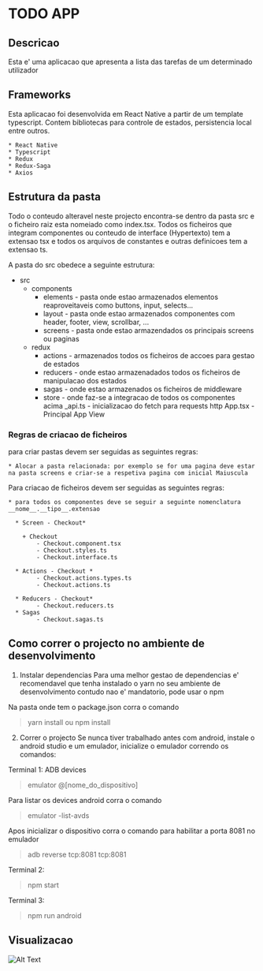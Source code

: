 # TODO APP

## Descricao 
Esta e' uma aplicacao que apresenta a lista das tarefas de um determinado utilizador

## Frameworks
Esta aplicacao foi desenvolvida em React Native a partir de um template typescript. Contem bibliotecas para controle de estados, persistencia local entre outros.
    
    * React Native
    * Typescript
    * Redux
    * Redux-Saga
    * Axios

## Estrutura da pasta
Todo o conteudo alteravel neste projecto encontra-se dentro da pasta src e o ficheiro raiz esta nomeiado como index.tsx. Todos os ficheiros que integram componentes ou conteudo de interface (Hypertexto) tem a extensao tsx e todos os arquivos de constantes e outras definicoes tem a extensao ts.

A pasta do src obedece a seguinte estrutura:

* src
    + components
        + elements    - pasta onde estao armazenados elementos reaproveitaveis como buttons, input, selects...
        + layout      - pasta onde estao armazenados componentes com header, footer, view, scrollbar, ...
        + screens     - pasta onde estao armazendados os principais screens ou paginas 
    + redux
        + actions     - armazenados todos os ficheiros de accoes para gestao de estados 
        + reducers    - onde estao armazenadados todos os ficheiros de manipulacao dos estados
        + sagas       - onde estao armazenados os ficheiros de middleware
        + store       - onde faz-se a integracao de todos os componentes acima
    _api.ts           - inicializacao do fetch para requests http
    App.tsx        - Principal App View

### Regras de criacao de ficheiros

para criar pastas devem ser seguidas as seguintes regras:

    * Alocar a pasta relacionada: por exemplo se for uma pagina deve estar na pasta screens e criar-se a respetiva pagina com inicial Maiuscula

Para criacao de ficheiros devem ser seguidas as seguintes regras:

    * para todos os componentes deve se seguir a seguinte nomenclatura __nome__.__tipo__.extensao 
      
      * Screen - Checkout*
        
        + Checkout
            - Checkout.component.tsx
            - Checkout.styles.ts
            - Checkout.interface.ts
      
      * Actions - Checkout *
            - Checkout.actions.types.ts
            - Checkout.actions.ts

      * Reducers - Checkout*
            - Checkout.reducers.ts
      * Sagas
            - Checkout.sagas.ts


## Como correr o projecto no ambiente de desenvolvimento

1. Instalar dependencias
Para uma melhor gestao de dependencias e' recomendavel que tenha instalado o yarn no seu ambiente de desenvolvimento contudo nao e' mandatorio, pode usar o npm

Na pasta onde tem o package.json corra o comando

> yarn install ou npm install

2. Correr o projecto
Se nunca tiver trabalhado antes com android, instale o android studio e um emulador, inicialize o emulador correndo os comandos:

Terminal 1: ADB devices 
> emulator @[nome_do_dispositivo]

Para listar os devices android corra o comando
> emulator -list-avds

Apos inicializar o dispositivo corra o comando para habilitar a porta 8081 no emulador
> adb reverse tcp:8081 tcp:8081 

Terminal 2:
> npm start

Terminal 3:
> npm run android

## Visualizacao
![Alt Text](https://doc-00-0o-docs.googleusercontent.com/docs/securesc/es84ubtde4c6c5293qcbirhl79evvjh8/q0qo0h0k78lq63hnq4v083nfhn55amqc/1595611425000/11695320718862852803/04320773971691542218Z/1oOTpQijAre1zdMnvFNVmZKUGRQTmX0ms?e=download&nonce=a8pajkoghbqra&user=04320773971691542218Z&hash=1820tf3ktslblf4cq0kcdj6t76u9qgdl)
